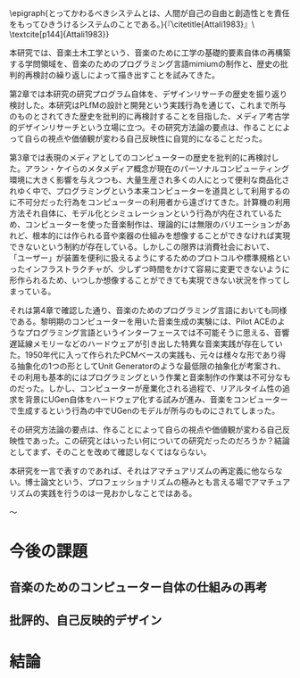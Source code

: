 \epigraph{とってかわるべきシステムとは、人間が自己の自由と創造性とを責任をもってひきうけるシステムのことである。}{『\citetitle{Attali1983}』\\ \textcite[p144]{Attali1983}}

本研究では、音楽土木工学という、音楽のために工学の基礎的要素自体の再構築する学問領域を、音楽のためのプログラミング言語mimiumの制作と、歴史の批判的再検討の繰り返しによって描き出すことを試みてきた。

第2章では本研究の研究プログラム自体を、デザインリサーチの歴史を振り返り検討した。本研究はPLfMの設計と開発という実践行為を通じて、これまで所与のものとされてきた歴史を批判的に再検討することを目指した、メディア考古学的デザインリサーチという立場に立つ。その研究方法論の要点は、作ることによって自らの視点や価値観が変わる自己反映性に自覚的になることだった。

第3章では表現のメディアとしてのコンピューターの歴史を批判的に再検討した。アラン・ケイらのメタメディア概念が現在のパーソナルコンピューティング環境に大きく影響を与えつつも、大量生産され多くの人にとって便利な商品化されゆく中で、プログラミングという本来コンピューターを道具として利用するのに不可分だった行為をコンピューターの利用者から遠ざけてきた。計算機の利用方法それ自体に、モデル化とシミュレーションという行為が内在されているため、コンピューターを使った音楽制作は、理論的には無限のバリエーションがあれど、根本的には作られる音や楽器の仕組みを想像することができなければ実現できないという制約が存在している。しかしこの限界は消費社会において、 「ユーザー」が装置を便利に扱えるようにするためのプロトコルや標準規格といったインフラストラクチャが、少しずつ時間をかけて容易に変更できないように形作られるため、いつしか想像することができても実現できない状況を作ってしまっている。

それは第4章で確認した通り、音楽のためのプログラミング言語においても同様である。黎明期のコンピューターを用いた音楽生成の実験には、Pilot ACEのようなプログラミング言語というインターフェースでは不可能そうに思える、音響遅延線メモリーなどのハードウェアが引き出した特異な音楽実践が存在していた。1950年代に入って作られたPCMベースの実践も、元々は様々な形であり得る抽象化の1つの形としてUnit Generatorのような最低限の抽象化が考案され、その利用も基本的にはプログラミングという作業と音楽制作の作業は不可分なものだった。しかし、コンピューターが産業化される過程で、リアルタイム性の追求を背景にUGen自体をハードウェア化する試みが進み、音楽をコンピューターで生成するという行為の中でUGenのモデルが所与のものにされてしまった。

その研究方法論の要点は、作ることによって自らの視点や価値観が変わる自己反映性であった。この研究とはいったい何についての研究だったのだろうか？結論としてまず、そのことを改めて確認しなくてはならない。

本研究を一言で表すのであれば、それはアマチュアリズムの再定義に他ならない。博士論文という、プロフェッショナリズムの極みとも言える場でアマチュアリズムの実践を行うのは一見おかしなことではある。

〜

# 今後の課題

## 音楽のためのコンピューター自体の仕組みの再考

## 批評的、自己反映的デザイン



# 結論






